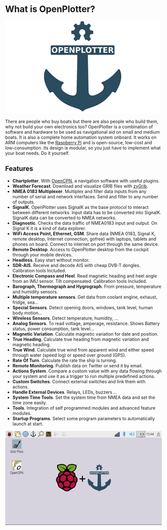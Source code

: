 # What is OpenPlotter?

![OpenPlotter logo](openplotter500x300.png)

There are people who buy boats but there are also people who build them, why not build your own electronics too? OpenPlotter is a combination of software and hardware to be used as navigational aid on small and medium boats. It is also a complete home automation system onboard. It works on ARM computers like the [Raspberry Pi](https://www.raspberrypi.org/) and is open-source, low-cost and low-consumption. Its design is modular, so you just have to implement what your boat needs. Do it yourself.

## Features

* **Chartplotter**. With [OpenCPN](http://opencpn.org), a navigation software with useful plugins.
* **Weather Forecast**. Download and visualize GRIB files with [zyGrib](http://www.zygrib.org).
* **NMEA 0183 Multiplexer**. Multiplex and filter data inputs from any number of serial and network interfaces. Send and filter to any number of outputs.
* **SignalK**. OpenPlotter uses SignalK as the base protocol to interact between different networks. Input data has to be converted into SignalK. SignalK data can be converted to NMEA networks.
* **Diagnostic**. Checks the data traffic of NMEA0183 input and output. On Signal K it is a kind of data explorer.
* **WiFi Access Point, Ethernet, GSM**. Share data \(NMEA 0183, Signal K, remote desktop, Internet connection, gofree\) with laptops, tablets and phones on board. Connect to internet on port through the same device.
* **Remote Desktop**. Access to OpenPlotter desktop from the cockpit through your mobile devices.
* **Headless**. Easy start without monitor.
* **SDR-AIS**. Receive and decode AIS with cheap DVB-T dongles. Calibration tools Included.
* **Electronic Compass and Heel**. Read magnetic heading and heel angle from an IMU sensor. Tilt compensated. Calibration tools Included.
* **Barograph, Thermograph and Hygrograph**. From pressure, temperature and humidity sensors.
* **Multiple temperature sensors**. Get data from coolant engine, exhaust, fridge, sea...
* **Special Sensors**. Detect opening doors, windows, tank level, human body motion...
* **Wireless Sensors**. Detect temperature, humidity, ...
* **Analog Sensors**. To read voltage, amperage, resistance. Shows Battery status, power consumption, tank level...
* **Magnetic Variation**. Calculate magnetic variation for date and position.
* **True Heading**. Calculate true heading from magnetic variation and magnetic heading.
* **True Wind**. Calculate true wind from apparent wind and either speed through water \(speed log\) or speed over ground \(GPS\).
* **Rate Of Turn**. Calculate the rate the ship is turning.
* **Remote Monitoring**. Publish data on Twitter or send it by email.
* **Actions System**. Compare a custom value with any data flowing through your system and use it as a trigger to run multiple predefined actions.
* **Custom Switches**. Connect external switches and link them with actions.
* **Handle External Devices**. Relays, LEDs, buzzers ...
* **System Time Tools**. Set the system time from NMEA data and set the time zone easily.
* **Tools**. Integration of self programmed modules and advanced feature modules.
* **Startup Programs**. Select some program parameters to automatically launch at start.

![](../openplotter.jpg)